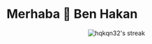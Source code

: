 # Merhaba 👋 Ben Hakan

<p align="center">
  <img src="https://github-readme-streak-stats.herokuapp.com/?user=hqkqn32&theme=tokyonight" alt="hqkqn32's streak" />
</p>


